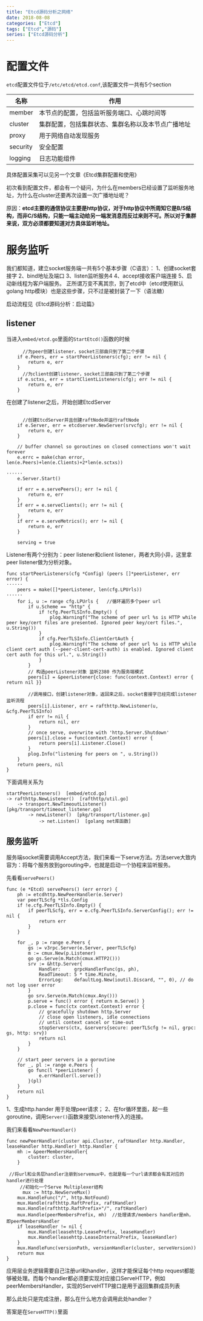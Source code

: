 ```yaml
---
title: "Etcd源码分析之网络"
date: 2018-08-08
categories: ["Etcd"]
tags: ["Etcd","源码"]
series: ["Etcd源码分析"]
---
```



# 配置文件

`etcd`配置文件位于`/etc/etcd/etcd.conf`,该配置文件一共有5个section

名称 | 作用 
------- | ------- 
member | 本节点的配置，包括监听服务端口、心跳时间等
cluster|集群配置，包括集群状态、集群名称以及本节点广播地址
proxy|用于网络自动发现服务
security|安全配置
logging|日志功能组件

具体配置采集可以见另一个文章《Etcd集群配置和使用》

初次看到配置文件，都会有一个疑问，为什么在members已经设置了监听服务地址，为什么在cluster还要再次设置一次广播地址呢？

原因：**etcd主要的通信协议主要是http协议，对于http协议中所周知它是B/S结构，而非C/S结构，只能一端主动给另一端发消息而反过来则不可。所以对于集群来说，双方必须都要知道对方具体监听地址。**

# 服务监听

我们都知道，建立socket服务端一共有5个基本步骤（C语言）：
1、创建socket套接字
2、bind地址及端口
3、listen监听服务4
4、accept接收客户端连接
5、启动新线程为客户端服务。
正所谓万变不离其宗，到了etcd中（etcd使用默认golang http模块）也是这些步骤，只不过是被封装了一下（语法糖）

启动流程见《Etcd源码分析：启动篇》

## listener

当进入`embed/etcd.go`里面的`StartEtcd()`函数的时候

```
      //为peer创建listener，socket三部曲只到了第二个步骤
	if e.Peers, err = startPeerListeners(cfg); err != nil {
		return e, err
	}
      //为client创建listener，socket三部曲只到了第二个步骤
	if e.sctxs, err = startClientListeners(cfg); err != nil {
		return e, err
	}
```

在创建了listener之后，开始创建EtcdServer

```

      //创建EtcdServer并且创建raftNode并运行raftNode
	if e.Server, err = etcdserver.NewServer(srvcfg); err != nil {
		return e, err
	}

	// buffer channel so goroutines on closed connections won't wait forever
	e.errc = make(chan error, len(e.Peers)+len(e.Clients)+2*len(e.sctxs))

······
	e.Server.Start()

	if err = e.servePeers(); err != nil {
		return e, err
	}
	if err = e.serveClients(); err != nil {
		return e, err
	}
	if err = e.serveMetrics(); err != nil {
		return e, err
	}

	serving = true
```

Listener有两个分别为：peer listener和client listener，两者大同小异，这里拿peer listener做为分析对象。

```
func startPeerListeners(cfg *Config) (peers []*peerListener, err error) {
······
	peers = make([]*peerListener, len(cfg.LPUrls))
······
	for i, u := range cfg.LPUrls {   //循环遍历多个peer url
		if u.Scheme == "http" {
			if !cfg.PeerTLSInfo.Empty() {
				plog.Warningf("The scheme of peer url %s is HTTP while peer key/cert files are presented. Ignored peer key/cert files.", u.String())
			}
			if cfg.PeerTLSInfo.ClientCertAuth {
				plog.Warningf("The scheme of peer url %s is HTTP while client cert auth (--peer-client-cert-auth) is enabled. Ignored client cert auth for this url.", u.String())
			}
		}
        // 构造peerListener对象 监听2380 作为服务端模式
		peers[i] = &peerListener{close: func(context.Context) error { return nil }}
        
        //调用接口，创建listener对象，返回来之后，socket套接字已经完成listener监听流程
		peers[i].Listener, err = rafthttp.NewListener(u, &cfg.PeerTLSInfo)
		if err != nil {
			return nil, err
		}
		// once serve, overwrite with 'http.Server.Shutdown'
		peers[i].close = func(context.Context) error {
			return peers[i].Listener.Close()
		}
		plog.Info("listening for peers on ", u.String())
	}
	return peers, nil
}
```  
 
下面调用关系为
 
```
startPeerListeners()  [embed/etcd.go]  
-> rafthttp.NewListener()  [rafthttp/util.go]
    -> transport.NewTimeoutListener()  [pkg/transport/timeout_listener.go]
        -> newListener()  [pkg/transport/listener.go]
            -> net.Listen()  [golang net库函数]
```

## 服务监听

服务端socket需要调用Accept方法，我们来看一下serve方法。方法serve大致内容为：将每个服务放到gorouting中，也就是启动一个协程来监听服务。

先看看`servePeers()`

```
func (e *Etcd) servePeers() (err error) {
	ph := etcdhttp.NewPeerHandler(e.Server)
	var peerTLScfg *tls.Config
	if !e.cfg.PeerTLSInfo.Empty() {
		if peerTLScfg, err = e.cfg.PeerTLSInfo.ServerConfig(); err != nil {
			return err
		}
	}

	for _, p := range e.Peers {
		gs := v3rpc.Server(e.Server, peerTLScfg)
		m := cmux.New(p.Listener)
		go gs.Serve(m.Match(cmux.HTTP2()))
		srv := &http.Server{
			Handler:     grpcHandlerFunc(gs, ph),
			ReadTimeout: 5 * time.Minute,
			ErrorLog:    defaultLog.New(ioutil.Discard, "", 0), // do not log user error
		}
		go srv.Serve(m.Match(cmux.Any()))
		p.serve = func() error { return m.Serve() }
		p.close = func(ctx context.Context) error {
			// gracefully shutdown http.Server
			// close open listeners, idle connections
			// until context cancel or time-out
			stopServers(ctx, &servers{secure: peerTLScfg != nil, grpc: gs, http: srv})
			return nil
		}
	}

	// start peer servers in a goroutine
	for _, pl := range e.Peers {
		go func(l *peerListener) {
			e.errHandler(l.serve())
		}(pl)
	}
	return nil
}
```

1、生成http.hander 用于处理peer请求；
2、在for循环里面，起一些goroutine，调用`Server()`函数来接受Listener传入的连接。

我们来看看`NewPeerHandler()`

```
func newPeerHandler(cluster api.Cluster, raftHandler http.Handler, leaseHandler http.Handler) http.Handler {
	mh := &peerMembersHandler{
		cluster: cluster,
	}

 //将url和业务层handler注册到servemux中，也就是每一个url请求都会有其对应的handler进行处理
     //初始化一个Serve Multiplexer结构
      mux := http.NewServeMux()
	mux.HandleFunc("/", http.NotFound)
	mux.Handle(rafthttp.RaftPrefix, raftHandler)
	mux.Handle(rafthttp.RaftPrefix+"/", raftHandler) 
	mux.Handle(peerMembersPrefix, mh)  //处理请求/members handler是mh，即peerMembersHandler
	if leaseHandler != nil {
		mux.Handle(leasehttp.LeasePrefix, leaseHandler)
		mux.Handle(leasehttp.LeaseInternalPrefix, leaseHandler)
	}
	mux.HandleFunc(versionPath, versionHandler(cluster, serveVersion))
	return mux
}
```
应用层业务逻辑需要自己注册url和handler，这样才能保证每个http request都能够被处理。而每个handler都必须要实现对应接口ServeHTTP，例如peerMembersHandler，实现的ServeHTTP接口是用于返回集群成员列表

那么此处只是完成注册，那么在什么地方会调用此处handler？

答案是在`ServeHTTP()`里面



